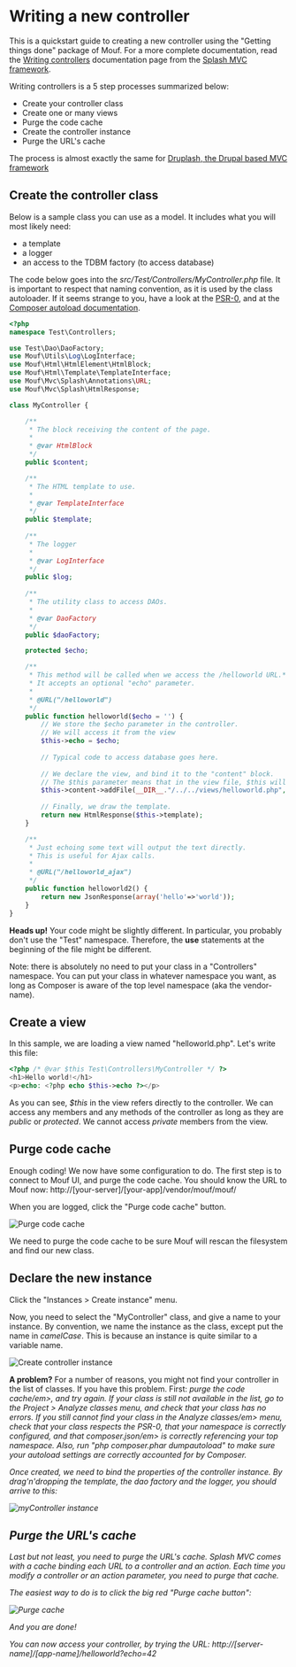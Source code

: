 Writing a new controller
========================

This is a quickstart guide to creating a new controller using the "Getting things done" package of Mouf.
For a more complete documentation, read the [Writing controllers](http://mouf-php.com/packages/mouf/mvc.splash/doc/writing_controllers.md)
documentation page from the [Splash MVC framework](http://mouf-php.com/packages/mouf/mvc.splash/index.md).

Writing controllers is a 5 step processes summarized below:

- Create your controller class
- Create one or many views
- Purge the code cache
- Create the controller instance
- Purge the URL's cache

<div class="alert alert-info"><i class="icon-search"></i> The process is almost exactly the same for 
<a href="http://mouf-php.com/packages/mouf/integration.drupal.druplash/">Druplash, the Drupal based MVC framework</a></div>

Create the controller class
---------------------------

Below is a sample class you can use as a model.
It includes what you will most likely need:

- a template
- a logger
- an access to the TDBM factory (to access database)

The code below goes into the _src/Test/Controllers/MyController.php_ file.
It is important to respect that naming convention, as it is used by the class autoloader.
If it seems strange to you, have a look at the [PSR-0](https://github.com/php-fig/fig-standards/blob/master/accepted/PSR-0.md), 
and at the [Composer autoload documentation](http://getcomposer.org/doc/04-schema.md#autoload).

```php
<?php  
namespace Test\Controllers;

use Test\Dao\DaoFactory;
use Mouf\Utils\Log\LogInterface;
use Mouf\Html\HtmlElement\HtmlBlock;
use Mouf\Html\Template\TemplateInterface;
use Mouf\Mvc\Splash\Annotations\URL;
use Mouf\Mvc\Splash\HtmlResponse;

class MyController {

    /**
     * The block receiving the content of the page.
     * 
     * @var HtmlBlock
     */
    public $content;

    /**
     * The HTML template to use.
     * 
     * @var TemplateInterface
     */
    public $template;
    
    /**
     * The logger
     * 
     * @var LogInterface
     */
    public $log;
    
    /**
     * The utility class to access DAOs.
     * 
     * @var DaoFactory
     */
    public $daoFactory;

    protected $echo;

    /**
     * This method will be called when we access the /helloworld URL.*
     * It accepts an optional "echo" parameter.
     * 
     * @URL("/helloworld")
     */
    public function helloworld($echo = '') {
    	// We store the $echo parameter in the controller.
    	// We will access it from the view
        $this->echo = $echo;
        
        // Typical code to access database goes here.
        
        // We declare the view, and bind it to the "content" block.
        // The $this parameter means that in the view file, $this will refer to the controller.
        $this->content->addFile(__DIR__."/../../views/helloworld.php", $this);
        
        // Finally, we draw the template.
        return new HtmlResponse($this->template);
    }

    /**
     * Just echoing some text will output the text directly.
     * This is useful for Ajax calls.
     * 
     * @URL("/helloworld_ajax")
     */
    public function helloworld2() {
        return new JsonResponse(array('hello'=>'world'));
    }
}
```

<div class="alert"><strong>Heads up!</strong> Your code might be slightly different. In particular, you probably
don't use the "Test" namespace. Therefore, the <strong>use</strong> statements at the beginning of the file
might be different.</div>

Note: there is absolutely no need to put your class in a "Controllers" namespace. You can put your class in whatever
namespace you want, as long as Composer is aware of the top level namespace (aka the vendor-name).

Create a view
-------------

In this sample, we are loading a view named "helloworld.php". Let's write this file:

```php
<?php /* @var $this Test\Controllers\MyController */ ?>
<h1>Hello world!</h1>
<p>echo: <?php echo $this->echo ?></p>
```

As you can see, _$this_ in the view refers directly to the controller. We can access any members and any
methods of the controller as long as they are *public* or *protected*. We cannot access *private* members
from the view.

Purge code cache
----------------
Enough coding! We now have some configuration to do.
The first step is to connect to Mouf UI, and purge the code cache.
You should know the URL to Mouf now: http://[your-server]/[your-app]/vendor/mouf/mouf/

When you are logged, click the "Purge code cache" button.

![Purge code cache](images/purge_code_cache.png)

We need to purge the code cache to be sure Mouf will rescan the filesystem and find our new class.

Declare the new instance
------------------------
Click the "Instances > Create instance" menu.

Now, you need to select the "MyController" class, and give a name to your instance.
By convention, we name the instance as the class, except put the name in *camelCase*.
This is because an instance is quite similar to a variable name.

![Create controller instance](images/create_instance.png)

<div class="alert"><strong>A problem?</strong> For a number of reasons, you might not find your controller
in the list of classes. If you have this problem. First: <em>purge the code cache/em>, and try again. If your
class is still not available in the list, go to the <em>Project > Analyze classes</em> menu, and check that
your class has no errors. If you still cannot find your class in the <em>Analyze classes/em> menu, check that
your class respects the PSR-0, that your namespace is correctly configured, and that <em>composer.json/em> is
correctly referencing your top namespace. Also, run "php composer.phar dumpautoload" to make sure your autoload
settings are correctly accounted for by Composer.</div>

Once created, we need to bind the properties of the controller instance. By drag'n'dropping the template, the dao factory
and the logger, you should arrive to this:

![myController instance](images/mycontroller.png)

Purge the URL's cache
---------------------
Last but not least, you need to purge the URL's cache.
Splash MVC comes with a cache binding each URL to a controller and an action. _Each time you modify a controller
or an action parameter, you need to purge that cache_.

The easiest way to do is to click the big red "Purge cache button":

![Purge cache](images/purge_cache.png)

And you are done!

You can now access your controller, by trying the URL: http://[server-name]/[app-name]/helloworld?echo=42

